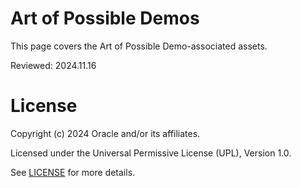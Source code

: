# Art of Possible Demos

This page covers the Art of Possible Demo-associated assets.

Reviewed: 2024.11.16


# License

Copyright (c) 2024 Oracle and/or its affiliates.

Licensed under the Universal Permissive License (UPL), Version 1.0.

See [LICENSE](https://github.com/oracle-devrel/technology-engineering/blob/main/LICENSE) for more details.
